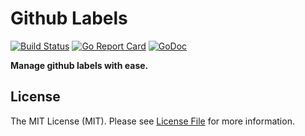 # Github Labels

[![Build Status](https://img.shields.io/travis/com/sagikazarmark/ghlabels.svg?style=flat-square)](https://travis-ci.com/sagikazarmark/ghlabels)
[![Go Report Card](https://goreportcard.com/badge/github.com/sagikazarmark/ghlabels?style=flat-square)](https://goreportcard.com/report/github.com/sagikazarmark/ghlabels)
[![GoDoc](http://img.shields.io/badge/godoc-reference-5272B4.svg?style=flat-square)](https://godoc.org/github.com/sagikazarmark/ghlabels)


**Manage github labels with ease.**


## License

The MIT License (MIT). Please see [License File](LICENSE) for more information.
